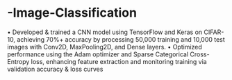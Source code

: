 # -Image-Classification
• Developed & trained a CNN model using TensorFlow and Keras on CIFAR-10, achieving 70%+ accuracy by
 processing 50,000 training and 10,000 test images with Conv2D, MaxPooling2D, and Dense layers.
 • Optimized performance using the Adam optimizer and Sparse Categorical Cross-Entropy loss, enhancing
 feature extraction and monitoring training via validation accuracy & loss curves
